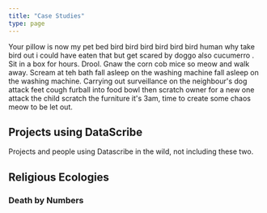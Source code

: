 ```yaml
---
title: "Case Studies"
type: page
---
```


Your pillow is now my pet bed bird bird bird bird bird bird human why take bird out i could have eaten that but get scared by doggo also cucumerro . Sit in a box for hours. Drool. Gnaw the corn cob mice so meow and walk away. Scream at teh bath fall asleep on the washing machine fall asleep on the washing machine. Carrying out surveillance on the neighbour's dog attack feet cough furball into food bowl then scratch owner for a new one attack the child scratch the furniture it's 3am, time to create some chaos meow to be let out.

## Projects using DataScribe

Projects and people using Datascribe in the wild, not including these two. 

## Religious Ecologies
### Death by Numbers
